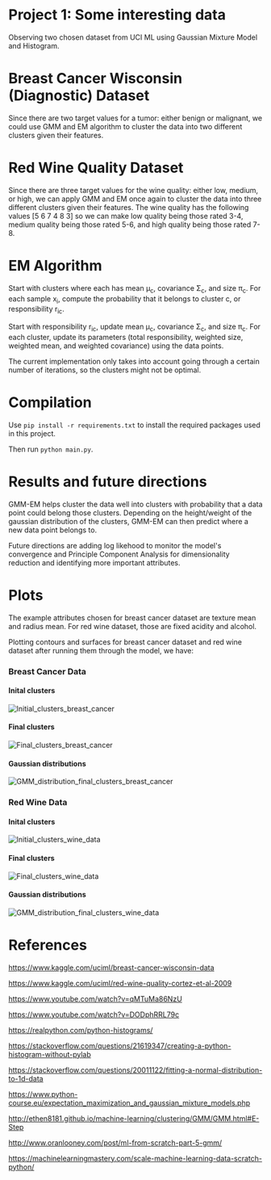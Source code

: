 # Project 1: Some interesting data
Observing two chosen dataset from UCI ML using Gaussian Mixture Model and Histogram.

# Breast Cancer Wisconsin (Diagnostic) Dataset
Since there are two target values for a tumor: either benign or malignant, we could use GMM and EM algorithm to cluster the data into two different clusters given their features.

# Red Wine Quality Dataset
Since there are three target values for the wine quality: either low, medium, or high, we can apply GMM and EM once again to cluster the data into three different clusters given their features. The wine quality has the following values [5 6 7 4 8 3] so we can make low quality being those rated 3-4, medium quality being those rated 5-6, and high quality being those rated 7-8.

# EM Algorithm
Start with clusters where each has mean &mu;<sub>c</sub>, covariance &Sigma;<sub>c</sub>, and size &pi;<sub>c</sub>. For each sample x<sub>i</sub>, compute the probability that it belongs to cluster c, or responsibility r<sub>ic</sub>.

Start with responsibility r<sub>ic</sub>, update mean &mu;<sub>c</sub>, covariance &Sigma;<sub>c</sub>, and size &pi;<sub>c</sub>. For each cluster, update its parameters (total responsibility, weighted size, weighted mean, and weighted covariance) using the data points. 

The current implementation only takes into account going through a certain number of iterations, so the clusters might not be optimal.

# Compilation
Use `pip install -r requirements.txt` to install the required packages used in this project.

Then run `python main.py`.

# Results and future directions
GMM-EM helps cluster the data well into clusters with probability that a data point could belong those clusters. Depending on the height/weight of the gaussian distribution of the clusters, GMM-EM can then predict where a new data point belongs to.

Future directions are adding log likehood to monitor the model's convergence and Principle Component Analysis for dimensionality reduction and identifying more important attributes. 

# Plots

The example attributes chosen for breast cancer dataset are texture mean and radius mean. For red wine dataset, those are fixed acidity and alcohol.

Plotting contours and surfaces for breast cancer dataset and red wine dataset after running them through the model, we have: 

### Breast Cancer Data
#### Inital clusters
![Initial_clusters_breast_cancer](imgs/Initial_clusters_breast_cancer.PNG)
#### Final clusters
![Final_clusters_breast_cancer](imgs/Final_clusters_breast_cancer.PNG)
#### Gaussian distributions
![GMM_distribution_final_clusters_breast_cancer](imgs/GMM_distribution_final_clusters_breast_cancer.PNG)
### Red Wine Data
#### Inital clusters
![Initial_clusters_wine_data](imgs/Initial_clusters_wine_data.PNG)
#### Final clusters
![Final_clusters_wine_data](imgs/Final_clusters_wine_data.PNG)
#### Gaussian distributions
![GMM_distribution_final_clusters_wine_data](imgs/GMM_distribution_final_clusters_wine_data.PNG)

# References

https://www.kaggle.com/uciml/breast-cancer-wisconsin-data

https://www.kaggle.com/uciml/red-wine-quality-cortez-et-al-2009

https://www.youtube.com/watch?v=qMTuMa86NzU

https://www.youtube.com/watch?v=DODphRRL79c

https://realpython.com/python-histograms/

https://stackoverflow.com/questions/21619347/creating-a-python-histogram-without-pylab

https://stackoverflow.com/questions/20011122/fitting-a-normal-distribution-to-1d-data

https://www.python-course.eu/expectation_maximization_and_gaussian_mixture_models.php

http://ethen8181.github.io/machine-learning/clustering/GMM/GMM.html#E-Step

http://www.oranlooney.com/post/ml-from-scratch-part-5-gmm/

https://machinelearningmastery.com/scale-machine-learning-data-scratch-python/

